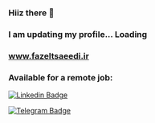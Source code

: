 ### Hiiz there 👋
### I am  updating my profile... Loading
### www.fazeltsaeedi.ir  

### Available for a remote job:
[![Linkedin Badge](https://img.shields.io/badge/-Fazel%20Saeedi-0072b1?style=flat&logo=Linkedin&logoColor=white&link=https://www.linkedin.com/in/m-fazel-saeedi-b967111ba/)](https://www.linkedin.com/in/m-fazel-saeedi-b967111ba/) 

[![Telegram Badge](https://img.shields.io/badge/-Telegram-blue?style=flat&logo=telegram&logoColor=white&link=https://t.me/FazelSaeedi/)](https://t.me/FazelSaeedi/)
</p>



<!--
**FazelSaeedi/fazelsaeedi** is a ✨ _special_ ✨ repository because its `README.md` (this file) appears on your GitHub profile.


Here are some ideas to get you started:

- 🔭 I’m currently working on ...
- 🌱 I’m currently learning ...
- 👯 I’m looking to collaborate on ...
- 🤔 I’m looking for help with ...
- 💬 Ask me about ...
- 📫 How to reach me: ...
- 😄 Pronouns: ...
- ⚡  Fun fact: ...
-->
